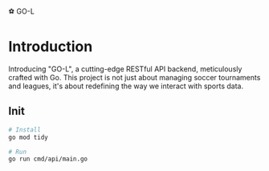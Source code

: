 ⚽ GO-L

# Introduction

Introducing "GO-L", a cutting-edge RESTful API backend, meticulously crafted with Go. This project is not just about managing soccer tournaments and leagues, it's about redefining the way we interact with sports data.

## Init

```bash
# Install
go mod tidy

# Run
go run cmd/api/main.go
```